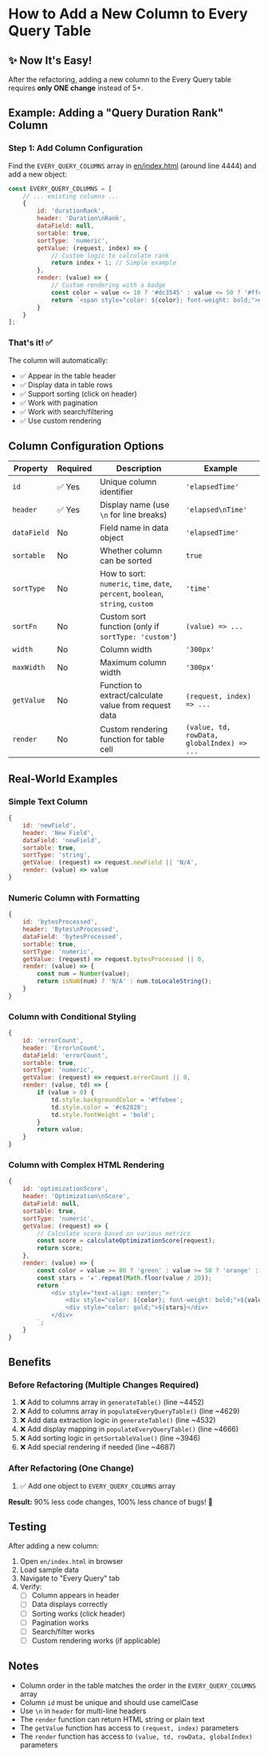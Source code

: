 # How to Add a New Column to Every Query Table

## ✨ **Now It's Easy!**

After the refactoring, adding a new column to the Every Query table requires **only ONE change** instead of 5+.

## Example: Adding a "Query Duration Rank" Column

### Step 1: Add Column Configuration

Find the `EVERY_QUERY_COLUMNS` array in [en/index.html](file:///Users/fujioturner/Documents/git_folders/fujio-turner/cb_completed_request/en/index.html) (around line 4444) and add a new object:

```javascript
const EVERY_QUERY_COLUMNS = [
    // ... existing columns ...
    {
        id: 'durationRank',
        header: 'Duration\nRank',
        dataField: null,
        sortable: true,
        sortType: 'numeric',
        getValue: (request, index) => {
            // Custom logic to calculate rank
            return index + 1; // Simple example
        },
        render: (value) => {
            // Custom rendering with a badge
            const color = value <= 10 ? '#dc3545' : value <= 50 ? '#ffc107' : '#28a745';
            return `<span style="color: ${color}; font-weight: bold;">#${value}</span>`;
        }
    }
];
```

### That's it! ✅

The column will automatically:
- ✅ Appear in the table header
- ✅ Display data in table rows
- ✅ Support sorting (click on header)
- ✅ Work with pagination
- ✅ Work with search/filtering
- ✅ Use custom rendering

## Column Configuration Options

| Property | Required | Description | Example |
|----------|----------|-------------|---------|
| `id` | ✅ Yes | Unique column identifier | `'elapsedTime'` |
| `header` | ✅ Yes | Display name (use `\n` for line breaks) | `'elapsed\nTime'` |
| `dataField` | No | Field name in data object | `'elapsedTime'` |
| `sortable` | No | Whether column can be sorted | `true` |
| `sortType` | No | How to sort: `numeric`, `time`, `date`, `percent`, `boolean`, `string`, `custom` | `'time'` |
| `sortFn` | No | Custom sort function (only if `sortType: 'custom'`) | `(value) => ...` |
| `width` | No | Column width | `'300px'` |
| `maxWidth` | No | Maximum column width | `'300px'` |
| `getValue` | No | Function to extract/calculate value from request data | `(request, index) => ...` |
| `render` | No | Custom rendering function for table cell | `(value, td, rowData, globalIndex) => ...` |

## Real-World Examples

### Simple Text Column
```javascript
{
    id: 'newField',
    header: 'New Field',
    dataField: 'newField',
    sortable: true,
    sortType: 'string',
    getValue: (request) => request.newField || 'N/A',
    render: (value) => value
}
```

### Numeric Column with Formatting
```javascript
{
    id: 'bytesProcessed',
    header: 'Bytes\nProcessed',
    dataField: 'bytesProcessed',
    sortable: true,
    sortType: 'numeric',
    getValue: (request) => request.bytesProcessed || 0,
    render: (value) => {
        const num = Number(value);
        return isNaN(num) ? 'N/A' : num.toLocaleString();
    }
}
```

### Column with Conditional Styling
```javascript
{
    id: 'errorCount',
    header: 'Error\nCount',
    dataField: 'errorCount',
    sortable: true,
    sortType: 'numeric',
    getValue: (request) => request.errorCount || 0,
    render: (value, td) => {
        if (value > 0) {
            td.style.backgroundColor = '#ffebee';
            td.style.color = '#c62828';
            td.style.fontWeight = 'bold';
        }
        return value;
    }
}
```

### Column with Complex HTML Rendering
```javascript
{
    id: 'optimizationScore',
    header: 'Optimization\nScore',
    dataField: null,
    sortable: true,
    sortType: 'numeric',
    getValue: (request) => {
        // Calculate score based on various metrics
        const score = calculateOptimizationScore(request);
        return score;
    },
    render: (value) => {
        const color = value >= 80 ? 'green' : value >= 50 ? 'orange' : 'red';
        const stars = '★'.repeat(Math.floor(value / 20));
        return `
            <div style="text-align: center;">
                <div style="color: ${color}; font-weight: bold;">${value}%</div>
                <div style="color: gold;">${stars}</div>
            </div>
        `;
    }
}
```

## Benefits

### Before Refactoring (Multiple Changes Required)
1. ❌ Add to columns array in `generateTable()` (line ~4452)
2. ❌ Add to columns array in `populateEveryQueryTable()` (line ~4629)
3. ❌ Add data extraction logic in `generateTable()` (line ~4532)
4. ❌ Add display mapping in `populateEveryQueryTable()` (line ~4666)
5. ❌ Add sorting logic in `getSortableValue()` (line ~3946)
6. ❌ Add special rendering if needed (line ~4687)

### After Refactoring (One Change)
1. ✅ Add one object to `EVERY_QUERY_COLUMNS` array

**Result:** 90% less code changes, 100% less chance of bugs! 🎉

## Testing

After adding a new column:

1. Open `en/index.html` in browser
2. Load sample data
3. Navigate to "Every Query" tab
4. Verify:
   - [ ] Column appears in header
   - [ ] Data displays correctly
   - [ ] Sorting works (click header)
   - [ ] Pagination works
   - [ ] Search/filter works
   - [ ] Custom rendering works (if applicable)

## Notes

- Column order in the table matches the order in the `EVERY_QUERY_COLUMNS` array
- Column `id` must be unique and should use camelCase
- Use `\n` in `header` for multi-line headers
- The `render` function can return HTML string or plain text
- The `getValue` function has access to `(request, index)` parameters
- The `render` function has access to `(value, td, rowData, globalIndex)` parameters
